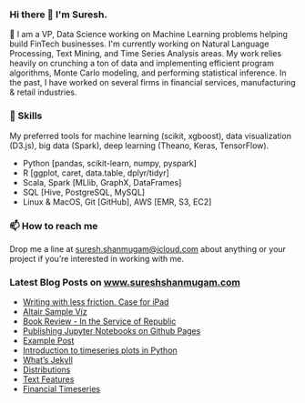 ### Hi there 👋 I'm Suresh. 

🔭 I am a VP, Data Science working on Machine Learning problems helping build FinTech businesses. I'm currently working on Natural Language Processing, Text Mining, and Time Series Analysis areas. My work relies heavily on crunching a ton of data and implementing efficient program algorithms, Monte Carlo modeling, and performing statistical inference. In the past, I have worked on several firms in financial services, manufacturing & retail industries.

### 🌱 Skills
My preferred tools for machine learning (scikit, xgboost), data visualization (D3.js), big data (Spark), deep learning (Theano, Keras, TensorFlow).

  * Python [pandas, scikit-learn, numpy, pyspark]
  * R [ggplot, caret, data.table, dplyr/tidyr]
  * Scala, Spark [MLlib, GraphX, DataFrames]
  * SQL [Hive, PostgreSQL, MySQL]
  * Linux & MacOS, Git [GitHub], AWS [EMR, S3, EC2]

### 📫 How to reach me
Drop me a line at suresh.shanmugam@icloud.com about anything or your project if you’re interested in working with me.

### Latest Blog Posts on www.sureshshanmugam.com
<!--START_SECTION:feed-->
* [Writing with less friction. Case for iPad](https:&#x2F;&#x2F;sureshshanmugam.com&#x2F;articles&#x2F;ipad-writing&#x2F;)
* [Altair Sample Viz](https:&#x2F;&#x2F;sureshshanmugam.com&#x2F;articles&#x2F;altair-notebook-sample&#x2F;)
* [Book Review - In the Service of Republic](https:&#x2F;&#x2F;sureshshanmugam.com&#x2F;articles&#x2F;service-republic-review&#x2F;)
* [Publishing Jupyter Notebooks on Github Pages](https:&#x2F;&#x2F;sureshshanmugam.com&#x2F;articles&#x2F;publish-jupyter-notebooks&#x2F;)
* [Example Post](https:&#x2F;&#x2F;sureshshanmugam.com&#x2F;articles&#x2F;example-post&#x2F;)
* [Introduction to timeseries plots in Python](https:&#x2F;&#x2F;sureshshanmugam.com&#x2F;articles&#x2F;Python-Finance&#x2F;)
* [What’s Jekyll](https:&#x2F;&#x2F;sureshshanmugam.com&#x2F;articles&#x2F;what-jekyll&#x2F;)
* [Distributions](https:&#x2F;&#x2F;sureshshanmugam.com&#x2F;articles&#x2F;distributions&#x2F;)
* [Text Features](https:&#x2F;&#x2F;sureshshanmugam.com&#x2F;articles&#x2F;text-features&#x2F;)
* [Financial Timeseries](https:&#x2F;&#x2F;sureshshanmugam.com&#x2F;articles&#x2F;financial&#x2F;)
<!--END_SECTION:feed-->
